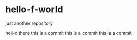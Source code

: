 # hello-f-world
just another repository

hell-o there
this is a commit
this is a commit
this is a commit
